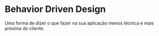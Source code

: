 # Behavior Driven Design

Uma forma de dizer o que fazer na sua aplicação menos técnica e mais próxima do cliente.

